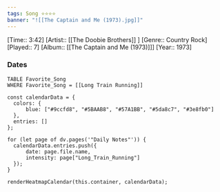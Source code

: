 ```yaml
---
tags: Song ⭐⭐⭐⭐ 
banner: "![[The Captain and Me (1973).jpg]]"
---
```

[Time:: 3:42]
[Artist:: [[The Doobie Brothers]] ]
[Genre:: Country Rock]
[Played:: 7]
[Album:: [[The Captain and Me (1973)]]]
[Year:: 1973]
### Dates
````dataview
TABLE Favorite_Song
WHERE Favorite_Song = [[Long Train Running]]
````
  ```dataviewjs
const calendarData = { 
	colors: { 
		blue: ["#9ccfd8", "#5BAAB8", "#57A1BB", "#5da8c7", "#3e8fb0"] 
	}, 
	entries: [] 
}; 

for (let page of dv.pages('"Daily Notes"')) { 
	calendarData.entries.push({ 
		date: page.file.name, 
		intensity: page["Long_Train_Running"]
	}); 
} 

renderHeatmapCalendar(this.container, calendarData);
```
